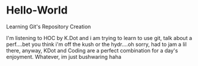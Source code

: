 # Hello-World
Learning Git's Repository Creation

I'm listening to HOC by K.Dot and i am trying to learn to use git, talk about a perf....bet you think i'm off the kush or the hydr....oh sorry, had to jam a lil there, anyway, KDot and Coding are a perfect combination for a day's enjoyment. Whatever, im just bushwaring haha

